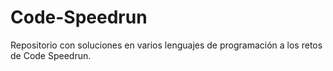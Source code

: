# Code-Speedrun
Repositorio con soluciones en varios lenguajes de programación a los retos de Code Speedrun.
